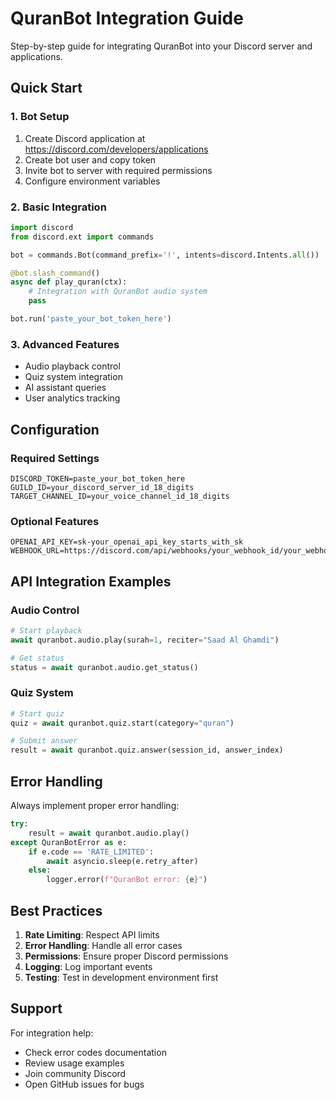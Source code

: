 # QuranBot Integration Guide

Step-by-step guide for integrating QuranBot into your Discord server and applications.

## Quick Start

### 1. Bot Setup
1. Create Discord application at https://discord.com/developers/applications
2. Create bot user and copy token
3. Invite bot to server with required permissions
4. Configure environment variables

### 2. Basic Integration
```python
import discord
from discord.ext import commands

bot = commands.Bot(command_prefix='!', intents=discord.Intents.all())

@bot.slash_command()
async def play_quran(ctx):
    # Integration with QuranBot audio system
    pass

bot.run('paste_your_bot_token_here')
```

### 3. Advanced Features
- Audio playback control
- Quiz system integration  
- AI assistant queries
- User analytics tracking

## Configuration

### Required Settings
```env
DISCORD_TOKEN=paste_your_bot_token_here
GUILD_ID=your_discord_server_id_18_digits
TARGET_CHANNEL_ID=your_voice_channel_id_18_digits
```

### Optional Features
```env
OPENAI_API_KEY=sk-your_openai_api_key_starts_with_sk
WEBHOOK_URL=https://discord.com/api/webhooks/your_webhook_id/your_webhook_token
```

## API Integration Examples

### Audio Control
```python
# Start playback
await quranbot.audio.play(surah=1, reciter="Saad Al Ghamdi")

# Get status
status = await quranbot.audio.get_status()
```

### Quiz System
```python
# Start quiz
quiz = await quranbot.quiz.start(category="quran")

# Submit answer
result = await quranbot.quiz.answer(session_id, answer_index)
```

## Error Handling

Always implement proper error handling:

```python
try:
    result = await quranbot.audio.play()
except QuranBotError as e:
    if e.code == 'RATE_LIMITED':
        await asyncio.sleep(e.retry_after)
    else:
        logger.error(f"QuranBot error: {e}")
```

## Best Practices

1. **Rate Limiting**: Respect API limits
2. **Error Handling**: Handle all error cases
3. **Permissions**: Ensure proper Discord permissions
4. **Logging**: Log important events
5. **Testing**: Test in development environment first

## Support

For integration help:
- Check error codes documentation
- Review usage examples
- Join community Discord
- Open GitHub issues for bugs